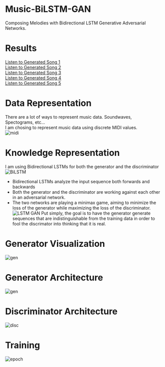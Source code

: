 # Music-BiLSTM-GAN
Composing Melodies with Bidirectional LSTM Generative Adversarial Networks.<br/>

# Results
[Listen to Generated Song 1](https://vocaroo.com/embed/3o0h5ThkUPb) <br/>
[Listen to Generated Song 2](https://vocaroo.com/embed/lMJ34mf5Rqg) <br/>
[Listen to Generated Song 3](https://vocaroo.com/embed/gKi1mFdOTQh) <br/>
[Listen to Generated Song 4](https://vocaroo.com/embed/coamstbW302) <br/>
[Listen to Generated Song 5](https://vocaroo.com/embed/6PzGs4FXbDj)

# Data Representation
There are a lot of ways to represent music data. Soundwaves, Spectograms, etc... <br/>
I am chosing to represent music data using discrete MIDI values. <br/>
![midi](https://www.noterepeat.com/images/other/other_midi_terms_explained_2.png)

# Knowledge Representation
I am using Bidirectional LSTMs for both the generator and the discriminator <br/>
![BiLSTM](https://www.i2tutorials.com/wp-content/uploads/2019/05/Deep-Dive-into-Bidirectional-LSTM-i2tutorials.jpg) <br/>
* Bidirectional LSTMs analyze the input sequence both forwards and backwards <br/>
* Both the generator and the discriminator are working against each other in an adversarial network. <br/>
* The two networks are playing a minimax game, aiming to minimize the loss of the generator while maximizing the loss of the discriminator. <br/>
![LSTM GAN](https://raw.githubusercontent.com/vee-upatising/Music-BiLSTM-GAN/master/LSTM%20GAN.jpg)
Put simply, the goal is to have the generator generate sequences that are indistinguishable from the training data in order to fool the discrimator into thinking that it is real.

# Generator Visualization
![gen](https://raw.githubusercontent.com/vee-upatising/Music-BiLSTM-GAN/master/Dataset/model.png)
# Generator Architecture
![gen](https://raw.githubusercontent.com/vee-upatising/Music-BiLSTM-GAN/master/generator.JPG)
# Discriminator Architecture
![disc](https://raw.githubusercontent.com/vee-upatising/Music-BiLSTM-GAN/master/discriminator.JPG)
# Training
![epoch](https://i.imgur.com/ToNdaIm.png)
